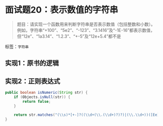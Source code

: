 # 面试题20：表示数值的字符串
>题目：请实现一个函数用来判断字符串是否表示数值（包括整数和小数）。例如，字符串“+100”、“5e2”、“-123”、“3.1416”及“-1E-16”都表示数值，但“12e”、“1a3.14”、“1.2.3”、“+-5”及“12e+5.4”都不是

标签：`字符串`

## 实现1：原书的逻辑

## 实现2：正则表达式
```java
public boolean isNumeric(String str) {
    if (Objects.isNull(str)) {
        return false;
    }

    return str.matches("(\\s)*[+-]?((\\d+(\\.(\\d+)?)?)|(\\.\\d+))([Ee][+-]?\\d+)?(\\s)*");
}
```